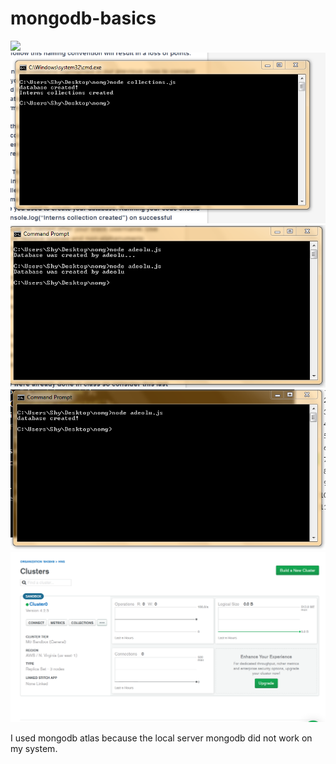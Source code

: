 # mongodb-basics

<img src="../README.md/images/collection.png">

<img src="https://github.com/23hertz/mongodb-basics/blob/master/images/collection.PNG">

<img src="https://github.com/23hertz/mongodb-basics/blob/master/images/database.PNG">

<img src="https://github.com/23hertz/mongodb-basics/blob/master/images/database_created_by.PNG">

<img src="images/mongodbatlass.png">



I used mongodb atlas because the local server mongodb did not work on my system.


